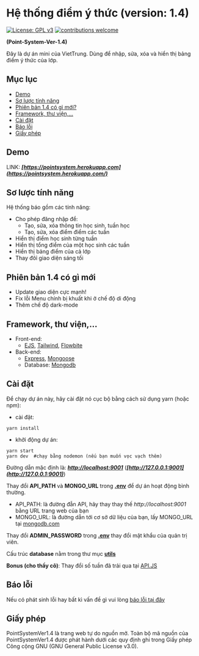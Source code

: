 # Hệ thống điểm ý thức (version: 1.4)

[![License: GPL v3](https://img.shields.io/badge/License-GPL%20v3-blue.svg)](https://opensource.org/licenses/GPL-3.0)
[![contributions welcome](https://img.shields.io/badge/contributions-welcome-brightgreen.svg?style=flat)](https://github.com/vietrux/Point-System-Ver-1.4)

**(Point-System-Ver-1.4)**

Đây là dự án mini của VietTrung. Dùng để nhập, sửa, xóa và hiển thị bảng điểm ý thức của lớp.

## Mục lục
- [Demo](#demo)
- [Sơ lược tính năng](#sơ-lược-tính-năng)
- [Phiên bản 1.4 có gì mới?](#phiên-bản-14-có-gì-mới)
- [Framework, thư viện,...](#framework-thư-viện)
- [Cài đặt](#cài-đặt)
- [Báo lỗi](#báo-lỗi)
- [Giấy phép](#giấy-phép)

## Demo
LINK: ***[https://pointsystem.herokuapp.com](https://pointsystem.herokuapp.com/)***

## Sơ lược tính năng
Hệ thống báo gồm các tính năng:
- Cho phép đăng nhập để:
  - Tạo, sửa, xóa thông tin học sinh, tuần học
  - Tạo, sửa, xóa điểm điểm các tuần
- Hiển thị điểm học sinh từng tuần
- Hiển thị tổng điểm của một học sinh các tuần
- Hiển thị bảng điểm của cả lớp 
- Thay đôỉ giao diện sáng tối

## Phiên bản 1.4 có gì mới

- Update giao diện cực mạnh! 
- Fix lỗi Menu chính bị khuất khi ở chế độ di động
- Thêm chế độ dark-mode 

## Framework, thư viện,...

- Front-end:
  - [EJS](https://github.com/mde/ejs), [Tailwind](https://github.com/tailwindlabs/tailwindcss), [Flowbite](https://github.com/themesberg/flowbite)
- Back-end:
  - [Express](https://github.com/expressjs/express), [Mongoose](https://github.com/Automattic/mongoose)
  - Database: [Mongodb](https://github.com/mongodb)
  

## Cài đặt

Để chạy dự án này, hãy cài đặt nó cục bộ bằng cách sử dụng yarn (hoặc npm):
- cài đặt:
```
yarn install
```
- khởi động dự án:
```
yarn start 
yarn dev  #chạy bằng nodemon (nếu bạn muốn vọc vạch thêm)
```
Đường dẫn mặc định là: ***[http://localhost:9001](http://localhost:9001)*** (***[http://127.0.0.1:9001](http://127.0.0.1:9001)***)

Thay đổi **API_PATH** và **MONGO_URL** trong **[.env](https://github.com/vietrux/Point-System-Ver-1.4/blob/main/.env)** để dự án hoạt động bình thường.
- API_PATH: là đường đẫn API, hãy thay thay thế *http://<span></span>localhost:9001* bằng URL trang web của bạn
- MONGO_URL: là đường dẫn tới cơ sở dữ liệu của bạn, lấy MONGO_URL tại [mongodb.com](https://www.mongodb.com/)

Thay đổi **ADMIN_PASSWORD** trong **[.env](https://github.com/vietrux/Point-System-Ver-1.4/blob/main/.env)** thay đổi mật khẩu của quản trị viên.

Cấu trúc **database** nằm trong thư mục **[utils](https://github.com/vietrux/Point-System-Ver-1.4/tree/main/utils)**

**Bonus (cho thầy cô)**: Thay đổi số tuần đã trải qua tại [API.JS](https://github.com/vietrux/Point-System-Ver-1.4/blob/main/routes/api.js)

## Báo lỗi
Nếu có phát sinh lỗi hay bất kì vấn đề gì vui lòng [báo lỗi tại đây](https://github.com/vietrux/Point-System-Ver-1.4/issues)

## Giấy phép
PointSystemVer1.4 là trang web tự do nguồn mở. Toàn bộ mã nguồn của PointSystemVer1.4 được phát hành dưới các quy định ghi trong Giấy phép Công cộng GNU (GNU General Public License v3.0).

